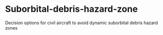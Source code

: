 # Suborbital-debris-hazard-zone
Decision options for civil aircraft to avoid dynamic suborbital debris hazard zones

